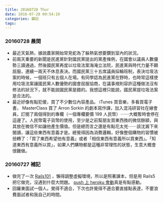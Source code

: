 ```yaml
---
title: 20160728 Thur
date: 2016-07-28 09:54:19
categories: 雜記
tags:
---
```


### 20160728 晨間

- 最近天氣熱，據說農家開始常見蛇為了躲熱氣想要鑽到室內的狀況。
-  前兩天重要的新聞是民進黨針對國民黨提出的黨產條例，在國會以議員人數優勢三讀通過，然後國民黨再度以垃圾法案海淹立法院，民進黨與時代力量不願屈服，連續一兩天不休息表決。而國民黨三十五席議員採輪班制，表決垃圾法案的時候，一個班只有五個人在場。有同學認為民進黨在野時，也時常這樣使用垃圾法案讓國民黨人數優勢的國會屈服協商，在議事規則容許這種做法沒有修法的狀況下，就不能說國民黨是錯的。我想這裡只能說，國民黨提垃圾法案是合法的。
- 最近好像有點犯傻，買了不少數位內容產品。 iTunes 買音樂，多看買電子書， MasterClass 買了 Arron Sorkin 的劇本寫作課，加入混沌研習社在線會員，訂閱了兩個得到的專欄（一個專欄要價 199 人民幣）⋯⋯大概暫時會停在這邊了。人民幣電子貨幣的使用，至少是之前幫朋友買東西換的微信餘額，與其放在微信不如讓他產生價值。但是總而言之還是有點花太兇⋯⋯該沈澱下來閱讀，讓這些東西有意義才是。總覺得因為消費邏輯，好像整個購物的習慣被扭轉了：「買了東西希望他有意義」或者「相信東西有意義所以買東西」。「知道東西有意義所以買」，如果人們購物都是這種非常理性的狀態，生意大概會很難做。


### 20160727 補記

- 做完了一次 [Rails101](http://courses.growthschool.com/courses/rails-101) ，懶得調整虛擬環境，所以是照著課本，但是用 Rails5 把它做完，沒遇到什麼大問題。 [push 上 heroku 會動](https://fierce-plateau-39557.herokuapp.com/)真是有點感動。
- 回羅東面試一個人。覺得不適合，下次也許覺得不適合要直接點表達，不要浪費面試者和我自己的時間。
